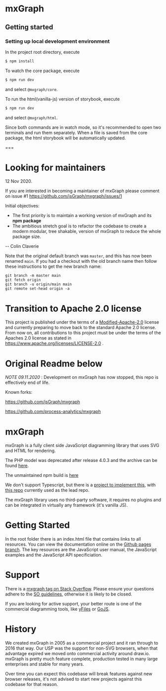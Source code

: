 # mxGraph

## Getting started

### Setting up local development environment

In the project root directory, execute

```sh
$ npm install
```

To watch the core package, execute

```sh
$ npm run dev
```

and select `@mxgraph/core`.

To run the html(vanilla-js) version of storybook, execute

```sh
$ npm run dev
```

and select `@mxgraph/html`.

Since both commands are in watch mode, so it's recommended to open two terminals and run them separately. When a file is saved from the core package, the html storybook will be automatically updated.

===

# Looking for maintainers

12 Nov 2020.

If you are interested in becoming a maintainer of mxGraph please comment on issue #1 https://github.com/jsGraph/mxgraph/issues/1

Initial objectives:

- The first priority is to maintain a working version of mxGraph and its **npm package**
- The ambitious stretch goal is to refactor the codebase to create a modern modular, tree shakable, version of mxGraph to reduce the whole package size.

-- Colin Claverie

Note that the original default branch was `master`, and this has now been renamed `main`. If you had a checkout with the old branch name then follow these instructions to get the new branch name:

```
git branch -m master main
git fetch origin
git branch -u origin/main main
git remote set-head origin -a
```

# Transition to Apache 2.0 license

This project is published under the terms of a [Modified-Apache-2.0](LICENSE) license and currently preparing to move back to the standard Apache 2.0 license.  
From now on, all contributions to this project must be under the terms of the Apaches 2.0 license as stated in https://www.apache.org/licenses/LICENSE-2.0 .

# Original Readme below

_NOTE 09.11.2020_ : Development on mxGraph has now stopped, this repo is effectively end of life.

Known forks:

https://github.com/jsGraph/mxgraph

https://github.com/process-analytics/mxgraph

# mxGraph

mxGraph is a fully client side JavaScript diagramming library that uses SVG and HTML for rendering.

The PHP model was deprecated after release 4.0.3 and the archive can be found [here](https://github.com/jgraph/mxgraph-php).

The unmaintained npm build is [here](https://www.npmjs.com/package/mxgraph)

We don't support Typescript, but there is a [project to implement this](https://github.com/process-analytics/mxgraph-road-to-DefinitelyTyped), with [this repo](https://github.com/hungtcs/mxgraph-type-definitions) currently used as the lead repo.

The mxGraph library uses no third-party software, it requires no plugins and can be integrated in virtually any framework (it's vanilla JS).

# Getting Started

In the root folder there is an index.html file that contains links to all resources. You can view the documentation online on the [Github pages branch](https://jgraph.github.io/mxgraph/). The key resources are the JavaScript user manual, the JavaScript examples and the JavaScript API specificiation.

# Support

There is a [mxgraph tag on Stack Overflow](http://stackoverflow.com/questions/tagged/mxgraph). Please ensure your questions adhere to the [SO guidelines](http://stackoverflow.com/help/on-topic), otherwise it is likely to be closed.

If you are looking for active support, your better route is one of the commercial diagramming tools, like [yFiles](https://www.yworks.com/products/yfiles-for-html) or [GoJS](https://gojs.net/latest/index.html).

# History

We created mxGraph in 2005 as a commercial project and it ran through to 2016 that way. Our USP was the support for non-SVG browsers, when that advantage expired we moved onto commercial activity around draw.io. mxGraph is pretty much feature complete, production tested in many large enterprises and stable for many years.

Over time you can expect this codebase will break features against new browser releases, it's not advised to start new projects against this codebase for that reason.
